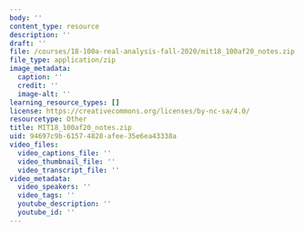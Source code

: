 ```yaml
---
body: ''
content_type: resource
description: ''
draft: ''
file: /courses/18-100a-real-analysis-fall-2020/mit18_100af20_notes.zip
file_type: application/zip
image_metadata:
  caption: ''
  credit: ''
  image-alt: ''
learning_resource_types: []
license: https://creativecommons.org/licenses/by-nc-sa/4.0/
resourcetype: Other
title: MIT18_100af20_notes.zip
uid: 94697c9b-6157-4828-afee-35e6ea43338a
video_files:
  video_captions_file: ''
  video_thumbnail_file: ''
  video_transcript_file: ''
video_metadata:
  video_speakers: ''
  video_tags: ''
  youtube_description: ''
  youtube_id: ''
---
```

